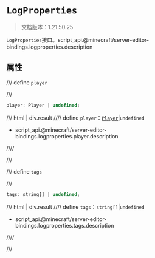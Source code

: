 # `LogProperties`

> 文档版本：1.21.50.25

`LogProperties`接口。script_api.@minecraft/server-editor-bindings.logproperties.description

## 属性

/// define
`player`


///

```js
player: Player | undefined;
```

/// html | div.result
//// define
`player`：[`Player`](../../server/beta/player.md)|`undefined`

- script_api.@minecraft/server-editor-bindings.logproperties.player.description


////

///


/// define
`tags`


///

```js
tags: string[] | undefined;
```

/// html | div.result
//// define
`tags`：`string[]`|`undefined`

- script_api.@minecraft/server-editor-bindings.logproperties.tags.description


////

///

